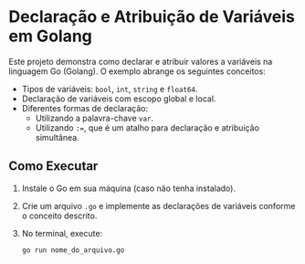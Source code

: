 # Declaração e Atribuição de Variáveis em Golang

Este projeto demonstra como declarar e atribuir valores a variáveis na linguagem Go (Golang). O exemplo abrange os seguintes conceitos:

- Tipos de variáveis: `bool`, `int`, `string` e `float64`.
- Declaração de variáveis com escopo global e local.
- Diferentes formas de declaração:
  - Utilizando a palavra-chave `var`.
  - Utilizando `:=`, que é um atalho para declaração e atribuição simultânea.

## Como Executar

1. Instale o Go em sua máquina (caso não tenha instalado).
2. Crie um arquivo `.go` e implemente as declarações de variáveis conforme o conceito descrito.
3. No terminal, execute:

   ```sh
   go run nome_do_arquivo.go
